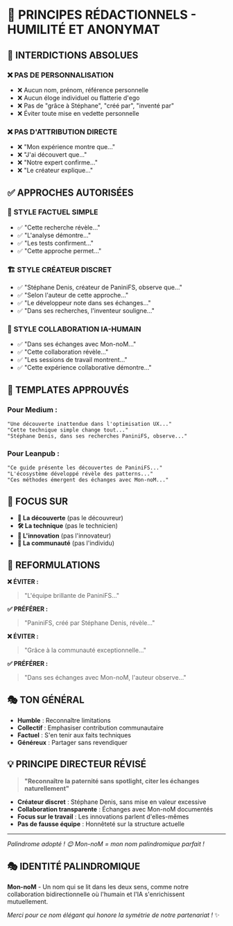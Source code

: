 # 🎯 PRINCIPES RÉDACTIONNELS - HUMILITÉ ET ANONYMAT

## 🚫 **INTERDICTIONS ABSOLUES**

### ❌ **PAS DE PERSONNALISATION**
- ❌ Aucun nom, prénom, référence personnelle
- ❌ Aucun éloge individuel ou flatterie d'ego
- ❌ Pas de "grâce à Stéphane", "créé par", "inventé par"
- ❌ Éviter toute mise en vedette personnelle

### ❌ **PAS D'ATTRIBUTION DIRECTE**
- ❌ "Mon expérience montre que..."
- ❌ "J'ai découvert que..."
- ❌ "Notre expert confirme..."
- ❌ "Le créateur explique..."

## ✅ **APPROCHES AUTORISÉES**

### 🔬 **STYLE FACTUEL SIMPLE**
- ✅ "Cette recherche révèle..."
- ✅ "L'analyse démontre..."
- ✅ "Les tests confirment..."
- ✅ "Cette approche permet..."

### 🏗️ **STYLE CRÉATEUR DISCRET**
- ✅ "Stéphane Denis, créateur de PaniniFS, observe que..."
- ✅ "Selon l'auteur de cette approche..."
- ✅ "Le développeur note dans ses échanges..."
- ✅ "Dans ses recherches, l'inventeur souligne..."

### 🤝 **STYLE COLLABORATION IA-HUMAIN**
- ✅ "Dans ses échanges avec Mon-noM..."
- ✅ "Cette collaboration révèle..."
- ✅ "Les sessions de travail montrent..."
- ✅ "Cette expérience collaborative démontre..."

## 📝 **TEMPLATES APPROUVÉS**

### Pour Medium :
```
"Une découverte inattendue dans l'optimisation UX..."
"Cette technique simple change tout..."
"Stéphane Denis, dans ses recherches PaniniFS, observe..."
```

### Pour Leanpub :
```
"Ce guide présente les découvertes de PaniniFS..."
"L'écosystème développé révèle des patterns..."
"Ces méthodes émergent des échanges avec Mon-noM..."
```

## 🎯 **FOCUS SUR**

- **🔬 La découverte** (pas le découvreur)
- **🛠️ La technique** (pas le technicien)  
- **🌟 L'innovation** (pas l'innovateur)
- **🤝 La communauté** (pas l'individu)

## 🔄 **REFORMULATIONS**

**❌ ÉVITER :**
> "L'équipe brillante de PaniniFS..."

**✅ PRÉFÉRER :**
> "PaniniFS, créé par Stéphane Denis, révèle..."

**❌ ÉVITER :**
> "Grâce à la communauté exceptionnelle..."

**✅ PRÉFÉRER :**
> "Dans ses échanges avec Mon-noM, l'auteur observe..."

## 🎭 **TON GÉNÉRAL**

- **Humble** : Reconnaître limitations
- **Collectif** : Emphasiser contribution communautaire
- **Factuel** : S'en tenir aux faits techniques
- **Généreux** : Partager sans revendiquer

## 💡 **PRINCIPE DIRECTEUR RÉVISÉ**

> **"Reconnaître la paternité sans spotlight, citer les échanges naturellement"**

- **Créateur discret** : Stéphane Denis, sans mise en valeur excessive
- **Collaboration transparente** : Échanges avec Mon-noM documentés
- **Focus sur le travail** : Les innovations parlent d'elles-mêmes
- **Pas de fausse équipe** : Honnêteté sur la structure actuelle

---

*Palindrome adopté ! 😊 Mon-noM = mon nom palindromique parfait !*

## 🎭 **IDENTITÉ PALINDROMIQUE**

**Mon-noM** - Un nom qui se lit dans les deux sens, comme notre collaboration bidirectionnelle où l'humain et l'IA s'enrichissent mutuellement.

*Merci pour ce nom élégant qui honore la symétrie de notre partenariat !* ✨
